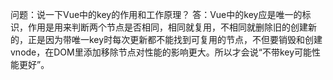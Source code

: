 问题：说一下Vue中的key的作用和工作原理？
答：Vue中的key应是唯一的标识，作用是用来判断两个节点是否相同，相同就复用，不相同就删除旧的创建新的，正是因为带唯一key时每次更新都不能找到可复用的节点，不但要销毁和创建vnode，在DOM里添加移除节点对性能的影响更大。所以才会说“不带key可能性能更好”。